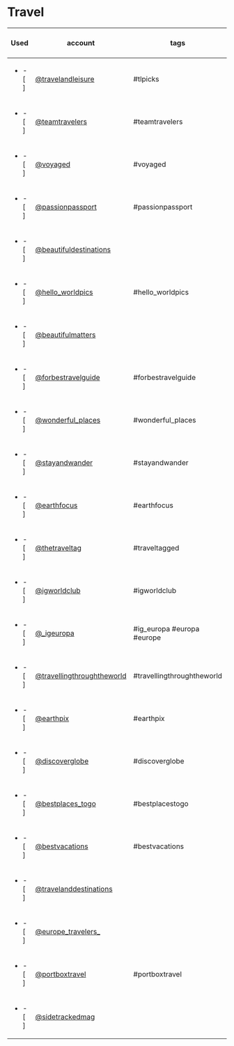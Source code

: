 # Travel
|           Used           |                                      account                                       |            tags            |                                             good to know                                             | current followcount (11/2018) |
| ------------------------ | ---------------------------------------------------------------------------------- | -------------------------- | ---------------------------------------------------------------------------------------------------- | ----------------------------- |
| <ul><li>- [ ] </li></ul> | [@travelandleisure](https://www.instagram.com/travelandleisure/)                   | #tlpicks                   |                                                                                                      | 3.7m                          |
| <ul><li>- [ ] </li></ul> | [@teamtravelers](https://www.instagram.com/teamtravelers/)                         | #teamtravelers             |                                                                                                      | 420k                          |
| <ul><li>- [ ] </li></ul> | [@voyaged](https://www.instagram.com/voyaged/)                                     | #voyaged                   | Tag/DM or hashtag                                                                                    | 1.1m                          |
| <ul><li>- [ ] </li></ul> | [@passionpassport](https://www.instagram.com/passionpassport/)                     | #passionpassport           |                                                                                                      | 1m                            |
| <ul><li>- [ ] </li></ul> | [@beautifuldestinations](https://www.instagram.com/beautifuldestinations/)         |                            |                                                                                                      | 11.7m                         |
| <ul><li>- [ ] </li></ul> | [@hello_worldpics](https://www.instagram.com/hello_worldpics/)                     | #hello_worldpics           |                                                                                                      | 414k                          |
| <ul><li>- [ ] </li></ul> | [@beautifulmatters](https://www.instagram.com/beautifulmatters/)                   |                            |                                                                                                      | 402k                          |
| <ul><li>- [ ] </li></ul> | [@forbestravelguide](https://www.instagram.com/forbestravelguide/)                 | #forbestravelguide         | Terms [https://www.forbestravelguide.com/socialmedia](https://www.forbestravelguide.com/socialmedia) | 847k                          |
| <ul><li>- [ ] </li></ul> | [@wonderful_places](https://www.instagram.com/wonderful_places/)                   | #wonderful_places          |                                                                                                      | 11.5m                         |
| <ul><li>- [ ] </li></ul> | [@stayandwander](https://www.instagram.com/stayandwander/)                         | #stayandwander             |                                                                                                      | 672k                          |
| <ul><li>- [ ] </li></ul> | [@earthfocus](https://www.instagram.com/earthfocus/)                               | #earthfocus                |                                                                                                      | 3.4m                          |
| <ul><li>- [ ] </li></ul> | [@thetraveltag](https://www.instagram.com/thetraveltag/)                           | #traveltagged              |                                                                                                      | 215k                          |
| <ul><li>- [ ] </li></ul> | [@igworldclub](https://www.instagram.com/igworldclub/)                             | #igworldclub               |                                                                                                      | 228k                          |
| <ul><li>- [ ] </li></ul> | [@_igeuropa](https://www.instagram.com/_igeuropa/)                                 | #ig_europa #europa #europe |                                                                                                      | 291k                          |
| <ul><li>- [ ] </li></ul> | [@travellingthroughtheworld](https://www.instagram.com/travellingthroughtheworld/) | #travellingthroughtheworld |                                                                                                      | 1m                            |
| <ul><li>- [ ] </li></ul> | [@earthpix](https://www.instagram.com/earthpix/)                                   | #earthpix                  |                                                                                                      | 14.1m                         |
| <ul><li>- [ ] </li></ul> | [@discoverglobe](https://www.instagram.com/discoverglobe/)                         | #discoverglobe             |                                                                                                      | 1.4m                          |
| <ul><li>- [ ] </li></ul> | [@bestplaces_togo](https://www.instagram.com/bestplaces_togo/)                     | #bestplacestogo            |                                                                                                      | 1.7m                          |
| <ul><li>- [ ] </li></ul> | [@bestvacations](https://www.instagram.com/bestvacations/)                         | #bestvacations             |                                                                                                      | 4.8m                          |
| <ul><li>- [ ] </li></ul> | [@travelanddestinations](https://www.instagram.com/travelanddestinations/)         |                            |                                                                                                      | 300k                          |
| <ul><li>- [ ] </li></ul> | [@europe_travelers_](https://www.instagram.com/europe_travelers_/)                 |                            | Tag us for a feature                                                                                 | 28.7k                         |
| <ul><li>- [ ] </li></ul> | [@portboxtravel](https://www.instagram.com/portboxtravel/)                         | #portboxtravel             |                                                                                                      | 1.1k                          |
| <ul><li>- [ ] </li></ul> | [@sidetrackedmag](https://www.instagram.com/sidetrackedmag/)                       |                            |                                                                                                      | 21.8k                         |